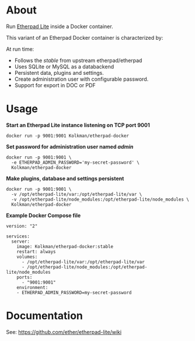 # About


Run [Etherpad Lite](https://github.com/ether/etherpad-lite) inside a Docker container.

This variant of an Etherpad Docker container is characterized by:

At run time:
* Follows the _stable_ from upstream etherpad/etherpad
* Uses SQLite or MySQL as a databackend
* Persistent data, plugins and settings.
* Create administration user with configurable password.
* Support for export in DOC or PDF

# Usage

**Start an Etherpad Lite instance listening on TCP port 9001**

```
docker run -p 9001:9001 Kolkman/etherpad-docker
```

**Set password for administration user named _admin_**

```
docker run -p 9001:9001 \
  -e ETHERPAD_ADMIN_PASSWORD='my-secret-password' \
  Kolkman/etherpad-docker
```

**Make plugins, database and settings persistent**

```
docker run -p 9001:9001 \
  -v /opt/etherpad-lite/var:/opt/etherpad-lite/var \
  -v /opt/etherpad-lite/node_modules:/opt/etherpad-lite/node_modules \
  Kolkman/etherpad-docker
```


**Example Docker Compose file**

```
version: "2"

services:
  server:
    image: Kolkman/etherpad-docker:stable
    restart: always
    volumes:
      - /opt/etherpad-lite/var:/opt/etherpad-lite/var
      - /opt/etherpad-lite/node_modules:/opt/etherpad-lite/node_modules
    ports:
      - "9001:9001"
    environment:
    - ETHERPAD_ADMIN_PASSWORD=my-secret-password
```

# Documentation

See: https://github.com/ether/etherpad-lite/wiki
